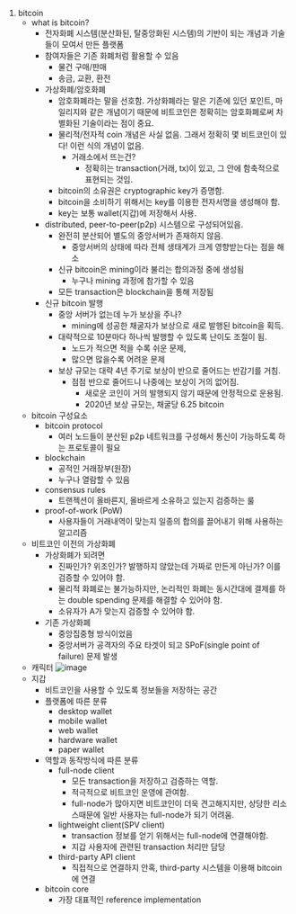 1. bitcoin
    - what is bitcoin?
        - 전자화폐 시스템(분산화된, 탈중앙화된 시스템)의 기반이 되는 개념과 기술들이 모여서 만든 플랫폼
        - 참여자들은 기존 화폐처럼 활용할 수 있음
            - 물건 구매/판매
            - 송금, 교환, 환전
        - 가상화폐/암호화폐
            - 암호화폐라는 말을 선호함. 가상화폐라는 말은 기존에 있던 포인트, 마일리지와 같은 개념이기 때문에 비트코인은 정확히는 암호화폐로써 차별화된 기술이라는 점이 중요.
            - 물리적/전자적 coin 개념은 사실 없음. 그래서 정확히 몇 비트코인이 있다! 이런 식의 개념이 없음.
                - 거래소에서 뜨는건?
                    - 정확히는 transaction(거래, tx)이 있고, 그 안에 함축적으로 표현되는 것임.
            - bitcoin의 소유권은 cryptographic key가 증명함.
            - bitcoin을 소비하기 위해서는 key를 이용한 전자서명을 생성해야 함.
            - key는 보통 wallet(지갑)에 저장해서 사용.
        - distributed, peer-to-peer(p2p) 시스템으로 구성되어있음.
            - 완전히 분산되어 별도의 중앙서버가 존재하지 않음.
                - 중앙서버의 상태에 따라 전체 생태계가 크게 영향받는다는 점을 해소
            - 신규 bitcoin은 mining이라 불리는 합의과정 중에 생성됨
                - 누구나 mining 과정에 참가할 수 있음
            - 모든 transaction은 blockchain을 통해 저장됨
        - 신규 bitcoin 발행
            - 중앙 서버가 없는데 누가 보상을 주나?
                - mining에 성공한 채굴자가 보상으로 새로 발행된 bitcoin을 획득.
            - 대략적으로 10분마다 하나씩 발행할 수 있도록 난이도 조절이 됨.
                - 노드가 적으면 적을 수록 쉬운 문제,
                - 많으면 많을수록 어려운 문제
            - 보상 규모는 대략 4년 주기로 보상이 반으로 줄어드는 반감기를 거침.
                - 점점 반으로 줄어드니 나중에는 보상이 거의 없어짐.
                    - 새로운 코인이 거의 발행되지 않기 때문에 안정적으로 운용됨.
                    - 2020년 보상 규모는, 채굴당 6.25 bitcoin
    - bitcoin 구성요소
        - bitcoin protocol
            - 여러 노드들이 분산된 p2p 네트워크를 구성해서 통신이 가능하도록 하는 프로토콜이 필요
        - blockchain
            - 공적인 거래장부(원장)
            - 누구나 열람할 수 있음
        - consensus rules
            - 트랜젝션이 올바른지, 올바르게 소유하고 있는지 검증하는 룰
        - proof-of-work (PoW)
            - 사용자들이 거래내역이 맞는지 일종의 합의를 끌어내기 위해 사용하는 알고리즘
    - 비트코인 이전의 가상화폐
        - 가상화폐가 되려면
            - 진짜인가? 위조인가? 발행하지 않았는데 가짜로 만든게 아닌가? 이를 검증할 수 있어야 함.
            - 물리적 화폐로는 불가능하지만, 논리적인 화폐는 동시간대에 결제를 하는 double spending 문제를 해결할 수 있어야 함.
            - 소유자가 A가 맞는지 검증할 수 있어야 함.
        - 기존 가상화폐
            - 중앙집중형 방식이었음
            - 중앙서버가 공격자의 주요 타겟이 되고 SPoF(single point of failure) 문제 발생
    - 캐릭터
        ![image](https://user-images.githubusercontent.com/44149738/132997872-acfd2692-feac-4d5c-badb-f3b1073a043a.png)
    - 지갑
        - 비트코인을 사용할 수 있도록 정보들을 저장하는 공간
        - 플랫폼에 따른 분류
            - desktop wallet
            - mobile wallet
            - web wallet
            - hardware wallet
            - paper wallet
        - 역할과 동작방식에 따른 분류
            - full-node client
                - 모든 transaction을 저장하고 검증하는 역할.
                - 적극적으로 비트코인 운영에 관여함.
                - full-node가 많아지면 비트코인이 더욱 견고해지지만, 상당한 리소스때문에 일반 사용자는 full-node가 되기 어려움.
            - lightweight client(SPV client)
                - transaction 정보를 얻기 위해서는 full-node에 연결해야함.
                - 지갑 사용자에 관련된 transaction 처리만 담당
            - third-party API client
                - 직접적으로 연결하지 안혹, third-party 시스템을 이용해 bitcoin에 연결
        - bitcoin core
            - 가장 대표적인 reference implementation


